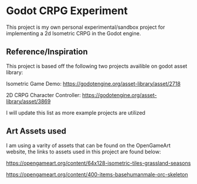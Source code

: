 # Godot CRPG Experiment

This project is my own personal experimental/sandbox project for implementing a 2d Isometric CRPG in the Godot engine.

## Reference/Inspiration

This project is based off the following two projects availible on godot asset library:
	
Isometric Game Demo: https://godotengine.org/asset-library/asset/2718

2D CRPG Character Controller: https://godotengine.org/asset-library/asset/3869

I will update this list as more example projects are utilized

## Art Assets used
I am using a varity of assets that can be found on the OpenGameArt website, the links to assets used in this project are found below:

https://opengameart.org/content/64x128-isometric-tiles-grassland-seasons

https://opengameart.org/content/400-items-basehumanmale-orc-skeleton


#

